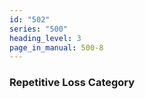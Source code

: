 ```yaml
---
id: "502"
series: "500"
heading_level: 3
page_in_manual: 500-8
---
```


### Repetitive Loss Category